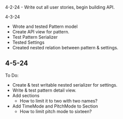 4-2-24 - Write out all user stories, begin building API.

4-3-24
  - Wrote and tested Pattern model
  - Create API view for pattern.
  - Test Pattern Serializer
  - Tested Settings
  - Created nested relation between pattern & settings.

4-5-24
  - 
To Do:
  - Create & test writable nested serializer for settings.
  - Write & test pattern detail view.
  - Add sections
    - How to limit it to two with two names?
  - Add TimeMode and PitchMode to Section
    - How to limit pitch mode to sixteen?
